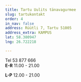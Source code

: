 ```yaml
---
title: Tartu Uulits tänavagurmee
slug: tartukontakt
order: 4
in_nav: false
address: Rüütli 7, Tartu 51005
address_extra: KAMPUS
lat: 58.380947
lng: 26.722218

---
```

Tel 53 877 666  
**E-R** 11.00 - 21.00

**L-P** 12.00 - 21.00